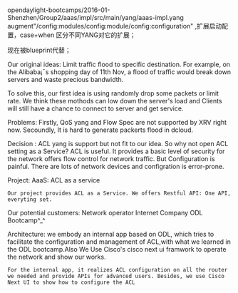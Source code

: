 #####
opendaylight-bootcamps/2016-01-Shenzhen/Group2/aaas/impl/src/main/yang/aaas-impl.yang
augment"/config:modules/config:module/config:configuration" ,扩展启动配置，case+when 区分不同YANG对它的扩展；

现在被blueprint代替；

Our original ideas:
  Limit traffic flood to specific destination. For example, on the Alibaba¡¯s shopping day of 11th Nov, a flood of traffic would break down servers and waste precious bandwidth.

  To solve this, our first idea is using randomly drop some packets or limit rate. We think these mothods can low down the server's load and Clients will still have a chance to connect to server and get service.

Problems:
    Firstly, QoS yang and Flow Spec are not supported by XRV right now. Secoundly, It is hard to generate packerts flood in dcloud. 

Decision :
    ACL yang is support but not fit to our idea. So why not open ACL setting as a Service?
    ACL is useful. It provides a basic level of security for the network offers flow control for network traffic. But Configuration is painful.
There are lots of network devices and configration is error-prone.

Project:
    AaaS: ACL as a service 
    
    Our project provides ACL as a Service. We offers Restful API: One API, everyting set. 

Our potential customers:
    Network operator
    Internet Company
    ODL Bootcamp^_^ 
    
    
Architecture:
    we embody an internal app based on ODL, which tries to facilitate the configuration and management of ACL,with what we learned in the ODL bootcamp.Also We Use Cisco's cisco next ui framwork to operate the network and show our works.

    For the internal app, it realizes ACL configuration on all the router we needed and provide APIs for advanced users. Besides, we use Cisco Next UI to show how to configure the ACL

